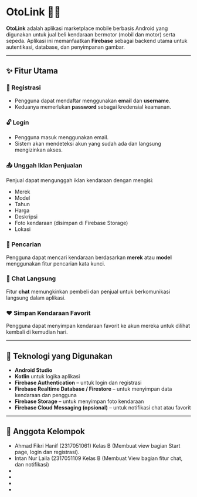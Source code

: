 # OtoLink 🚗🛵

**OtoLink** adalah aplikasi marketplace mobile berbasis Android yang digunakan untuk jual beli kendaraan bermotor (mobil dan motor) serta sepeda. Aplikasi ini memanfaatkan **Firebase** sebagai backend utama untuk autentikasi, database, dan penyimpanan gambar.

---

## ✨ Fitur Utama

### 🔐 Registrasi
- Pengguna dapat mendaftar menggunakan **email** dan **username**.
- Keduanya memerlukan **password** sebagai kredensial keamanan.

### 🔓 Login
- Pengguna masuk menggunakan email.
- Sistem akan mendeteksi akun yang sudah ada dan langsung mengizinkan akses.

### 📤 Unggah Iklan Penjualan
Penjual dapat mengunggah iklan kendaraan dengan mengisi:
- Merek
- Model
- Tahun
- Harga
- Deskripsi
- Foto kendaraan (disimpan di Firebase Storage)
- Lokasi

### 🔎 Pencarian
Pengguna dapat mencari kendaraan berdasarkan **merek** atau **model** menggunakan fitur pencarian kata kunci.

### 💬 Chat Langsung
Fitur **chat** memungkinkan pembeli dan penjual untuk berkomunikasi langsung dalam aplikasi.

### ❤️ Simpan Kendaraan Favorit
Pengguna dapat menyimpan kendaraan favorit ke akun mereka untuk dilihat kembali di kemudian hari.

---

## 🔧 Teknologi yang Digunakan

- **Android Studio**
- **Kotlin** untuk logika aplikasi
- **Firebase Authentication** – untuk login dan registrasi
- **Firebase Realtime Database / Firestore** – untuk menyimpan data kendaraan dan pengguna
- **Firebase Storage** – untuk menyimpan foto kendaraan
- **Firebase Cloud Messaging (opsional)** – untuk notifikasi chat atau favorit

---

## 👥 Anggota Kelompok
- Ahmad Fikri Hanif (2317051061) Kelas B (Membuat view bagian Start page, login dan registrasi).
- Intan Nur Laila (2317051109 Kelas B (Membuat View bagian fitur chat, dan notifikasi)
- 
-
-
-

